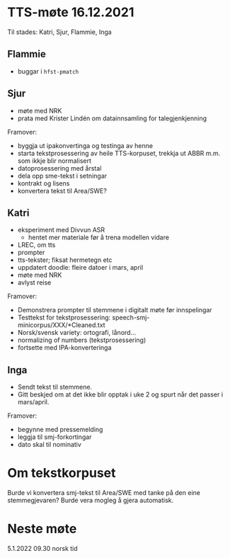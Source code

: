 # TTS-møte 16.12.2021

Til stades: Katri, Sjur, Flammie, Inga

## Flammie
- buggar i `hfst-pmatch`

## Sjur
- møte med NRK
- prata med Krister Lindén om datainnsamling for talegjenkjenning

Framover:
- byggja ut ipakonvertinga og testinga av henne
- starta tekstprosessering av heile TTS-korpuset, trekkja ut ABBR m.m. som ikkje blir normalisert
- datoprosessering med årstal
- dela opp sme-tekst i setningar
- kontrakt og lisens
- konvertera tekst til Area/SWE?

## Katri
- eksperiment med Divvun ASR
    - hentet mer materiale før å trena modellen vidare
- LREC, om tts
- prompter
- tts-tekster; fiksat hermetegn etc
- uppdatert doodle: fleire datoer i mars, april
- møte med NRK
- avlyst reise

Framover:
- Demonstrera prompter til stemmene i digitalt møte før innspelingar
- Testtekst for tekstprosessering: speech-smj-minicorpus/XXX/*Cleaned.txt
- Norsk/svensk variety: ortografi, lånord...
- normalizing of numbers (tekstprosessering)
- fortsette med IPA-konverteringa 

## Inga
- Sendt tekst til stemmene. 
- Gitt beskjed om at det ikke blir opptak i uke 2 og spurt når det passer i mars/april. 

Framover:
- begynne med pressemelding
- leggja til smj-forkortingar
- dato skal til nominativ

# Om tekstkorpuset

Burde vi konvertera smj-tekst til Area/SWE med tanke på den eine stemmegjevaren? Burde vera mogleg å gjera automatisk.

# Neste møte

5.1.2022 09.30 norsk tid
